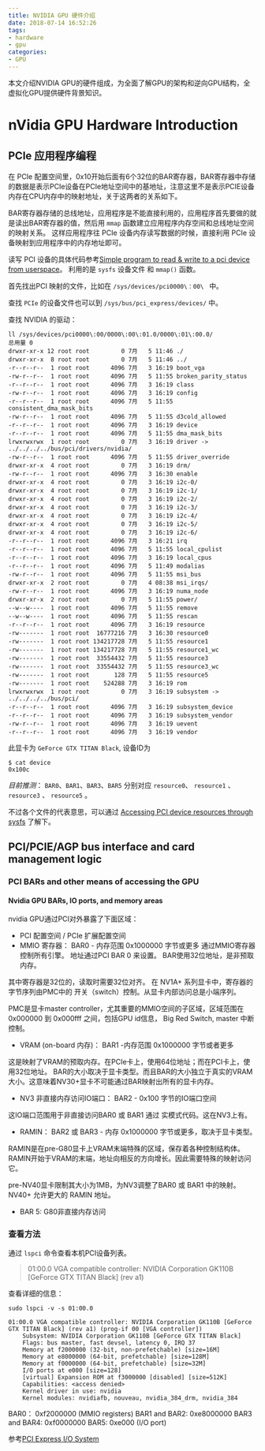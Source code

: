 ```yaml
---
title: NVIDIA GPU 硬件介绍
date: 2018-07-14 16:52:26
tags:
- hardware
- gpu
categories:
- GPU
---
```

本文介绍NVIDIA GPU的硬件组成，为全面了解GPU的架构和逆向GPU结构，全虚拟化GPU提供硬件背景知识。
<!-- more -->


# nVidia GPU Hardware Introduction

## PCIe 应用程序编程

在 PCIe 配置空间里，0x10开始后面有6个32位的BAR寄存器，BAR寄存器中存储的数据是表示PCIe设备在PCIe地址空间中的基地址，注意这里不是表示PCIE设备内存在CPU内存中的映射地址，关于这两者的关系如下。

BAR寄存器存储的总线地址，应用程序是不能直接利用的，应用程序首先要做的就是读出BAR寄存器的值，然后用 `mmap` 函数建立应用程序内存空间和总线地址空间的映射关系。
这样应用程序往 PCIe 设备内存读写数据的时候，直接利用 PCIe 设备映射到应用程序中的内存地址即可。

读写 PCI 设备的具体代码参考[Simple program to read & write to a pci device from userspace](https://github.com/billfarrow/pcimem)。
利用的是 `sysfs` 设备文件 和 `mmap()` 函数。

首先找出PCI 映射的文件，比如在 `/sys/devices/pci0000\：00\ ` 中。

查找 `PCIe` 的设备文件也可以到 `/sys/bus/pci_express/devices/`  中。

查找 NVIDIA 的驱动：
```
ll /sys/devices/pci0000\:00/0000\:00\:01.0/0000\:01\:00.0/
总用量 0
drwxr-xr-x 12 root root         0 7月   5 11:46 ./
drwxr-xr-x  8 root root         0 7月   5 11:46 ../
-r--r--r--  1 root root      4096 7月   3 16:19 boot_vga
-rw-r--r--  1 root root      4096 7月   5 11:55 broken_parity_status
-r--r--r--  1 root root      4096 7月   3 16:19 class
-rw-r--r--  1 root root      4096 7月   3 16:19 config
-r--r--r--  1 root root      4096 7月   5 11:55 consistent_dma_mask_bits
-rw-r--r--  1 root root      4096 7月   5 11:55 d3cold_allowed
-r--r--r--  1 root root      4096 7月   3 16:19 device
-r--r--r--  1 root root      4096 7月   5 11:55 dma_mask_bits
lrwxrwxrwx  1 root root         0 7月   3 16:19 driver -> ../../../../bus/pci/drivers/nvidia/
-rw-r--r--  1 root root      4096 7月   5 11:55 driver_override
drwxr-xr-x  4 root root         0 7月   3 16:19 drm/
-rw-r--r--  1 root root      4096 7月   3 16:30 enable
drwxr-xr-x  4 root root         0 7月   3 16:19 i2c-0/
drwxr-xr-x  4 root root         0 7月   3 16:19 i2c-1/
drwxr-xr-x  4 root root         0 7月   3 16:19 i2c-2/
drwxr-xr-x  4 root root         0 7月   3 16:19 i2c-3/
drwxr-xr-x  4 root root         0 7月   3 16:19 i2c-4/
drwxr-xr-x  4 root root         0 7月   3 16:19 i2c-5/
drwxr-xr-x  4 root root         0 7月   3 16:19 i2c-6/
-r--r--r--  1 root root      4096 7月   3 16:21 irq
-r--r--r--  1 root root      4096 7月   5 11:55 local_cpulist
-r--r--r--  1 root root      4096 7月   3 16:19 local_cpus
-r--r--r--  1 root root      4096 7月   5 11:49 modalias
-rw-r--r--  1 root root      4096 7月   5 11:55 msi_bus
drwxr-xr-x  2 root root         0 7月   4 08:38 msi_irqs/
-rw-r--r--  1 root root      4096 7月   3 16:19 numa_node
drwxr-xr-x  2 root root         0 7月   5 11:55 power/
--w--w----  1 root root      4096 7月   5 11:55 remove
--w--w----  1 root root      4096 7月   5 11:55 rescan
-r--r--r--  1 root root      4096 7月   3 16:19 resource
-rw-------  1 root root  16777216 7月   3 16:30 resource0
-rw-------  1 root root 134217728 7月   5 11:55 resource1
-rw-------  1 root root 134217728 7月   5 11:55 resource1_wc
-rw-------  1 root root  33554432 7月   5 11:55 resource3
-rw-------  1 root root  33554432 7月   5 11:55 resource3_wc
-rw-------  1 root root       128 7月   5 11:55 resource5
-rw-------  1 root root    524288 7月   3 16:19 rom
lrwxrwxrwx  1 root root         0 7月   3 16:19 subsystem -> ../../../../bus/pci/
-r--r--r--  1 root root      4096 7月   3 16:19 subsystem_device
-r--r--r--  1 root root      4096 7月   3 16:19 subsystem_vendor
-rw-r--r--  1 root root      4096 7月   3 16:19 uevent
-r--r--r--  1 root root      4096 7月   3 16:19 vendor
```

此显卡为 `GeForce GTX TITAN Black`, 设备ID为

```
$ cat device 
0x100c
```
*目前推测*： `BAR0`、`BAR1`、`BAR3`、`BAR5` 分别对应 `resource0`、 `resource1` 、 `resource3` 、 `resource5` 。


不过各个文件的代表意思，可以通过 [Accessing PCI device resources through sysfs](https://www.kernel.org/doc/Documentation/filesystems/sysfs-pci.txt) 了解下。

## PCI/PCIE/AGP bus interface and card management logic

###  PCI BARs and other means of accessing the GPU

####  Nvidia GPU BARs, IO ports, and memory areas

nvidia GPU通过PCI对外暴露了下面区域：

- PCI 配置空间 / PCIe 扩展配置空间
- MMIO 寄存器： BAR0 - 内存范围  0x1000000 字节或更多
通过MMIO寄存器控制所有引擎。
地址通过PCI BAR 0 来设置。 BAR使用32位地址，是非预取内存。

其中寄存器是32位的，读取时需要32位对齐。  在 NV1A+ 系列显卡中，寄存器的字节序列由PMC中的 开关（switch）控制。从显卡内部访问总是小端序列。

PMC是显卡master controller，尤其重要的MMIO空间的子区域，区域范围在 0x000000 到 0x000fff 之间，包括GPU id信息， Big Red Switch, master 中断控制。

- VRAM (on-board 内存)： BAR1 -内存范围 0x1000000 字节或者更多

这是映射了VRAM的预取内存。在PCIe卡上，使用64位地址；而在PCI卡上，使用32位地址。
BAR的大小取决于显卡类型。而且BAR的大小独立于真实的VRAM大小。这意味着NV30+显卡不可能通过BAR映射出所有的显卡内存。
- NV3 非直接内存访问IO端口： BAR2 -  0x100 字节的IO端口空间

这IO端口范围用于非直接访问BAR0 或 BAR1 通过 实模式代码。这在NV3上有。

- RAMIN： BAR2 或 BAR3 - 内存 0x1000000 字节或更多，取决于显卡类型。

RAMIN是在pre-G80显卡上VRAM末端特殊的区域，保存着各种控制结构体。 RAMIN开始于VRAM的末端，地址向相反的方向增长。因此需要特殊的映射访问它。

pre-NV40显卡限制其大小为1MB，为NV3调整了BAR0 或 BAR1 中的映射。 NV40+ 允许更大的 RAMIN 地址。


- BAR 5: G80非直接内存访问



### 查看方法

通过 `lspci` 命令查看本机PCI设备列表。

> 01:00.0 VGA compatible controller: NVIDIA Corporation GK110B [GeForce GTX TITAN Black] (rev a1)

查看详细的信息：

```
sudo lspci -v -s 01:00.0
```

	01:00.0 VGA compatible controller: NVIDIA Corporation GK110B [GeForce GTX TITAN Black] (rev a1) (prog-if 00 [VGA controller])
		Subsystem: NVIDIA Corporation GK110B [GeForce GTX TITAN Black]
		Flags: bus master, fast devsel, latency 0, IRQ 37
		Memory at f2000000 (32-bit, non-prefetchable) [size=16M]
		Memory at e8000000 (64-bit, prefetchable) [size=128M]
		Memory at f0000000 (64-bit, prefetchable) [size=32M]
		I/O ports at e000 [size=128]
		[virtual] Expansion ROM at f3000000 [disabled] [size=512K]
		Capabilities: <access denied>
		Kernel driver in use: nvidia
		Kernel modules: nvidiafb, nouveau, nvidia_384_drm, nvidia_384


BAR0： 0xf2000000 (MMIO registers)
BAR1 and BAR2: 0xe8000000
BAR3 and BAR4: 0xf0000000
BAR5: 0xe000 (I/O port)


参考[PCI Express I/O System](https://insujang.github.io/2017-04-03/pci-express-io-system/)
